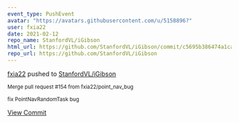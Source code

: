 ```yaml
---
event_type: PushEvent
avatar: "https://avatars.githubusercontent.com/u/5158896?"
user: fxia22
date: 2021-02-12
repo_name: StanfordVL/iGibson
html_url: https://github.com/StanfordVL/iGibson/commit/c5695b386474a1cac00dbad8a6b8c9b488bd325c
repo_url: https://github.com/StanfordVL/iGibson
---
```


<a href='https://github.com/fxia22' target='_blank'>fxia22</a> pushed to <a href='https://github.com/StanfordVL/iGibson' target='_blank'>StanfordVL/iGibson</a>

<small>Merge pull request #154 from fxia22/point_nav_bug

fix PointNavRandomTask bug</small>

<a href='https://github.com/StanfordVL/iGibson/commit/c5695b386474a1cac00dbad8a6b8c9b488bd325c' target='_blank'>View Commit</a>